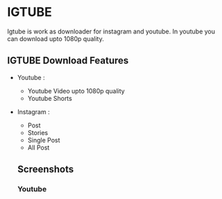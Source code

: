 # IGTUBE
Igtube is work as downloader for instagram and youtube. In youtube you can download upto 1080p quality.

## IGTUBE Download Features
- Youtube :
  - Youtube Video upto 1080p quality
  - Youtube Shorts
- Instagram :
  - Post
  - Stories
  - Single Post 
  - All Post
  
  ## Screenshots
  
  ### Youtube
  
  
